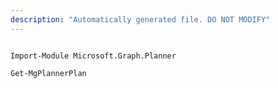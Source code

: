 ```yaml
---
description: "Automatically generated file. DO NOT MODIFY"
---
```


```powershellv2

Import-Module Microsoft.Graph.Planner

Get-MgPlannerPlan

```